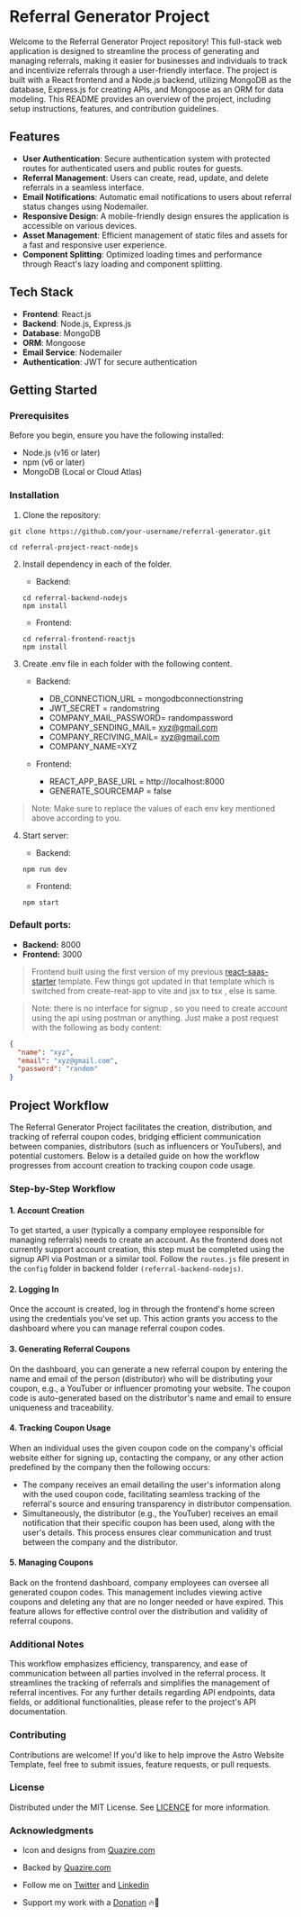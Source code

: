 # Referral Generator Project

Welcome to the Referral Generator Project repository! This full-stack web application is designed to streamline the process of generating and managing referrals, making it easier for businesses and individuals to track and incentivize referrals through a user-friendly interface. The project is built with a React frontend and a Node.js backend, utilizing MongoDB as the database, Express.js for creating APIs, and Mongoose as an ORM for data modeling. This README provides an overview of the project, including setup instructions, features, and contribution guidelines.

## Features

- **User Authentication**: Secure authentication system with protected routes for authenticated users and public routes for guests.
- **Referral Management**: Users can create, read, update, and delete referrals in a seamless interface.
- **Email Notifications**: Automatic email notifications to users about referral status changes using Nodemailer.
- **Responsive Design**: A mobile-friendly design ensures the application is accessible on various devices.
- **Asset Management**: Efficient management of static files and assets for a fast and responsive user experience.
- **Component Splitting**: Optimized loading times and performance through React's lazy loading and component splitting.

## Tech Stack

- **Frontend**: React.js
- **Backend**: Node.js, Express.js
- **Database**: MongoDB
- **ORM**: Mongoose
- **Email Service**: Nodemailer
- **Authentication**: JWT for secure authentication

## Getting Started

### Prerequisites

Before you begin, ensure you have the following installed:

- Node.js (v16 or later)
- npm (v6 or later)
- MongoDB (Local or Cloud Atlas)

### Installation

1. Clone the repository:

```
git clone https://github.com/your-username/referral-generator.git

cd referral-project-react-nodejs
```

2. Install dependency in each of the folder.

   - Backend:

   ```
   cd referral-backend-nodejs
   npm install
   ```

   - Frontend:

   ```
   cd referral-frontend-reactjs
   npm install
   ```

3. Create .env file in each folder with the following content.

   - Backend:

     - DB_CONNECTION_URL = mongodbconnectionstring
     - JWT_SECRET = randomstring
     - COMPANY_MAIL_PASSWORD= randompassword
     - COMPANY_SENDING_MAIL= xyz@gmail.com
     - COMPANY_RECIVING_MAIL= xyz@gmail.com
     - COMPANY_NAME=XYZ

   - Frontend:
     - REACT_APP_BASE_URL = http://localhost:8000
     - GENERATE_SOURCEMAP = false

> Note: Make sure to replace the values of each env key mentioned above according to you.

4. Start server:

   - Backend:

   ```
   npm run dev
   ```

   - Frontend:

   ```
   npm start
   ```

### Default ports:

- **Backend:** 8000
- **Frontend:** 3000

> Frontend built using the first version of my previous [react-saas-starter](https://github.com/shoaibkh4n/react-saas-starter) template. Few things got updated in that template which is switched from create-reat-app to vite and jsx to tsx , else is same.

> Note: there is no interface for signup , so you need to create account using the api using postman or anything.
> Just make a post request with the following as body content:

```json
{
  "name": "xyz",
  "email": "xyz@gmail.com",
  "password": "random"
}
```

## Project Workflow

The Referral Generator Project facilitates the creation, distribution, and tracking of referral coupon codes, bridging efficient communication between companies, distributors (such as influencers or YouTubers), and potential customers. Below is a detailed guide on how the workflow progresses from account creation to tracking coupon code usage.

### Step-by-Step Workflow

#### 1. Account Creation

To get started, a user (typically a company employee responsible for managing referrals) needs to create an account. As the frontend does not currently support account creation, this step must be completed using the signup API via Postman or a similar tool. Follow the `routes.js` file present in the `config` folder in backend folder `(referral-backend-nodejs)`.

#### 2. Logging In

Once the account is created, log in through the frontend's home screen using the credentials you've set up. This action grants you access to the dashboard where you can manage referral coupon codes.

#### 3. Generating Referral Coupons

On the dashboard, you can generate a new referral coupon by entering the name and email of the person (distributor) who will be distributing your coupon, e.g., a YouTuber or influencer promoting your website. The coupon code is auto-generated based on the distributor's name and email to ensure uniqueness and traceability.

#### 4. Tracking Coupon Usage

When an individual uses the given coupon code on the company's official website either for signing up, contacting the company, or any other action predefined by the company then the following occurs:

- The company receives an email detailing the user's information along with the used coupon code, facilitating seamless tracking of the referral's source and ensuring transparency in distributor compensation.
- Simultaneously, the distributor (e.g., the YouTuber) receives an email notification that their specific coupon has been used, along with the user's details. This process ensures clear communication and trust between the company and the distributor.

#### 5. Managing Coupons

Back on the frontend dashboard, company employees can oversee all generated coupon codes. This management includes viewing active coupons and deleting any that are no longer needed or have expired. This feature allows for effective control over the distribution and validity of referral coupons.

### Additional Notes

This workflow emphasizes efficiency, transparency, and ease of communication between all parties involved in the referral process. It streamlines the tracking of referrals and simplifies the management of referral incentives. For any further details regarding API endpoints, data fields, or additional functionalities, please refer to the project's API documentation.

### Contributing

Contributions are welcome! If you'd like to help improve the Astro Website Template, feel free to submit issues, feature requests, or pull requests.

### License

Distributed under the MIT License. See [LICENCE](https://github.com/shoaibkh4n/referral-project-react-nodejs/blob/main/LICENSE) for more information.

### Acknowledgments

- Icon and designs from [Quazire.com](https://quazire.com/)
- Backed by [Quazire.com](https://quazire.com/)

- Follow me on [Twitter](https://twitter.com/theshoaibkh4n) and [Linkedin](https://linkedin.com/in/shoaibkh4n)
- Support my work with a [Donation](https://github.com/sponsors/shoaibkh4n) 🔥🚀

```

```
